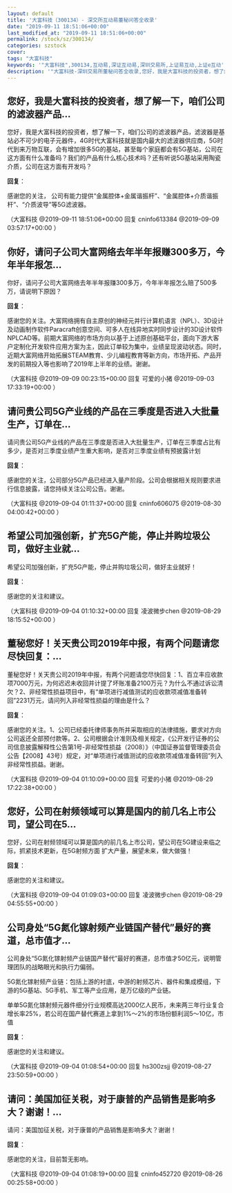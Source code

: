 ```yaml
---
layout: default
title: '大富科技（300134）- 深交所互动易董秘问答全收录'
date: "2019-09-11 18:51:06+00:00"
last_modified_at: "2019-09-11 18:51:06+00:00"
permalink: /stock/sz/300134/
categories: szstock
cover: 
tags: "大富科技"
keywords: '"大富科技",300134,互动易,深证互动易,深圳交易所,上证易互动,上证e互动'
description: '"大富科技-深圳交易所董秘问答全收录,您好，我是大富科技的投资者，想了解一下，咱们公司的滤波器产品，滤波器是基站必不可少的电子元器件，4G时代大富科技就是国内最大的滤波器供应商，5G时代到来万物互联，会有增加很多5G的基站，甚至每个家庭都会有5G基站，公司在这方面有什么准备吗？我们的产品有什么核心技术吗？还有听说5G基站采用陶瓷介质，公司在这方面有开发吗？"'
---
```


## 您好，我是大富科技的投资者，想了解一下，咱们公司的滤波器产品...

您好，我是大富科技的投资者，想了解一下，咱们公司的滤波器产品，滤波器是基站必不可少的电子元器件，4G时代大富科技就是国内最大的滤波器供应商，5G时代到来万物互联，会有增加很多5G的基站，甚至每个家庭都会有5G基站，公司在这方面有什么准备吗？我们的产品有什么核心技术吗？还有听说5G基站采用陶瓷介质，公司在这方面有开发吗？

**回复**：

感谢您的关注， 公司有能力提供“金属腔体+金属谐振杆”、“金属腔体+介质谐振杆”、“介质波导”等5G滤波器。 

（大富科技  @2019-09-11 18:51:06+00:00 回复 cninfo613384  @2019-09-09 03:57:17+00:00 ）

## 你好，请问子公司大富网络去年半年报赚300多万，今年半年报怎...

你好，请问子公司大富网络去年半年报赚300多万，今年半年报怎么赔了500多万，请说明下原因？

**回复**：

感谢您的关注。大富网络拥有自主原创的神经元并行计算机语言（NPL）、3D设计及动画制作软件Paracraft创意空间、可多人在线异地实时同步设计的3D设计软件NPLCAD等。前期大富网络的市场方向以基于上述原创基础平台，面向下游大客户定制化开发软件应用方案为主，因此订单较为集中，业绩呈现波动状态。同时，近期大富网络开始拓展STEAM教育、少儿编程教育等新方向，市场开拓、产品开发的前期投入等也影响了2019年上半年的业绩。谢谢。 

（大富科技  @2019-09-09 00:23:15+00:00 回复 可爱的小猪  @2019-09-03 17:33:19+00:00 ）

## 请问贵公司5G产业线的产品在三季度是否进入大批量生产，订单在...

请问贵公司5G产业线的产品在三季度是否进入大批量生产，订单在三季度占比有多少，是否对三季度业绩产生重大影响，是否对三季度业绩有预披露计划

**回复**：

感谢您的关注，公司部分5G产品已经进入量产阶段。公司会根据相关规则要求进行信息披露，请您持续关注公司公告。谢谢。 

（大富科技  @2019-09-04 01:11:37+00:00 回复 cninfo606075  @2019-08-30 04:00:42+00:00 ）

## 希望公司加强创新，扩充5G产能，停止并购垃圾公司，做好主业就...

希望公司加强创新，扩充5G产能，停止并购垃圾公司，做好主业就好！

**回复**：

感谢您的关注和建议。 

（大富科技  @2019-09-04 01:10:32+00:00 回复 凌波微步chen  @2019-08-29 18:15:52+00:00 ）

## 董秘您好！关天贵公司2019年中报，有两个问题请您尽快回复：...

董秘您好！关天贵公司2019年中报，有两个问题请您尽快回复：1、百立丰应收款项7000万元，为何迟迟未收回并计提了坏账准备2100万元？为什么不通过诉讼清欠？2、非经常性损益项目中，有“单项进行减值测试的应收款项减值准备转回”2231万元，请问列入非经常性损益的理由是什么？

**回复**：

感谢您的关注。1、公司已经委托律师事务所并采取相应的法律措施，要求对方向公司返还全部预付款等。2、公司根据会计准则及相关规定，《公开发行证券的公司信息披露解释性公告第1号-非经常性损益（2008）》（中国证券监督管理委员会公告【2008】43号）规定，对“单项进行减值测试的应收款项减值准备转回”列入非经常性损益。谢谢。 

（大富科技  @2019-09-04 01:10:09+00:00 回复 可爱的小猪  @2019-08-29 17:22:38+00:00 ）

## 您好，公司在射频领域可以算是国内的前几名上市公司，望公司在5...

您好，公司在射频领域可以算是国内的前几名上市公司，望公司在5G建设来临之际，抓紧技术更新，在5G射频方面 扩大产量，展望未来，做大做强！

**回复**：

感谢您的关注和建议。 

（大富科技  @2019-09-04 01:09:03+00:00 回复 凌波微步chen  @2019-08-29 04:55:55+00:00 ）

## 公司身处“5G氮化镓射频产业链国产替代”最好的赛道，总市值才...

公司身处“5G氮化镓射频产业链国产替代”最好的赛道，总市值才50亿元，说明管理团队的战略眼光和执行力偏弱。

5G氮化镓射频产业链：包括上游的衬底，中游的射频芯片、器件和集成模组，下游的5G基站、5G手机、军工等产业应用，是万亿级的产业链。

单单5G氮化镓射频元器件细分行业规模高达2000亿人民币，未来两三年行业复合增长率25%，若公司在国产替代赛道上拿到1%～2%的市场份额利润5～10亿，市值

**回复**：

感谢您的关注和建议。 

（大富科技  @2019-09-04 01:08:54+00:00 回复 hs300zsjj  @2019-08-27 23:50:59+00:00 ）

## 请问：美国加征关税，对于康普的产品销售是影响多大？谢谢！...

请问：美国加征关税，对于康普的产品销售是影响多大？谢谢！

**回复**：

感谢您的关注，目前暂无影响。 

（大富科技  @2019-09-04 01:08:19+00:00 回复 cninfo452720  @2019-08-26 00:25:58+00:00 ）

